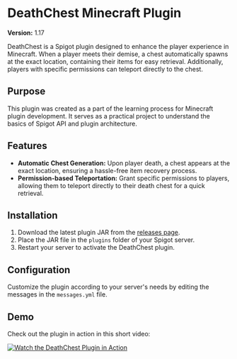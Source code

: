 # DeathChest Minecraft Plugin

**Version:** 1.17

DeathChest is a Spigot plugin designed to enhance the player experience in Minecraft. When a player meets their demise, a chest automatically spawns at the exact location, containing their items for easy retrieval. Additionally, players with specific permissions can teleport directly to the chest.

## Purpose

This plugin was created as a part of the learning process for Minecraft plugin development. It serves as a practical project to understand the basics of Spigot API and plugin architecture.

## Features

- **Automatic Chest Generation:** Upon player death, a chest appears at the exact location, ensuring a hassle-free item recovery process.
- **Permission-based Teleportation:** Grant specific permissions to players, allowing them to teleport directly to their death chest for a quick retrieval.

## Installation

1. Download the latest plugin JAR from the [releases page](https://github.com/PancakeTaste/DeathChest/releases).
2. Place the JAR file in the `plugins` folder of your Spigot server.
3. Restart your server to activate the DeathChest plugin.

## Configuration

Customize the plugin according to your server's needs by editing the messages in the `messages.yml` file.

## Demo

Check out the plugin in action in this short video:

[![Watch the DeathChest Plugin in Action](https://img.youtube.com/vi/VThV7WZ8rD8/0.jpg)](https://www.youtube.com/watch?v=VThV7WZ8rD8)
